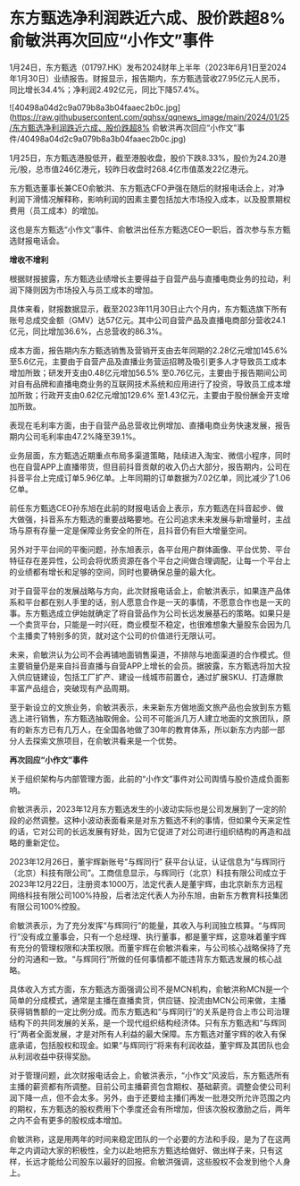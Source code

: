 # 东方甄选净利润跌近六成、股价跌超8% 俞敏洪再次回应“小作文”事件

1月24日，东方甄选（01797.HK）发布2024财年上半年（2023年6月1日至2024年1月30日）业绩报告。财报显示，报告期内，东方甄选营收27.95亿元人民币，同比增长34.4%；净利润2.492亿元，同比下降57.4%。

![40498a04d2c9a079b8a3b04faaec2b0c.jpg](https://raw.githubusercontent.com/qqhsx/qqnews_image/main/2024/01/25/东方甄选净利润跌近六成、股价跌超8% 俞敏洪再次回应“小作文”事件/40498a04d2c9a079b8a3b04faaec2b0c.jpg)

1月25日，东方甄选港股低开，截至港股收盘，股价下跌8.33%，股价为24.20港元/股，总市值246亿港元，较昨日收盘时268.4亿市值蒸发22亿港元。

东方甄选董事长兼CEO俞敏洪、东方甄选CFO尹强在随后的财报电话会上，对净利润下滑情况解释称，影响利润的因素主要包括加大市场投入成本，以及股票期权费用（员工成本）的增加。

这也是东方甄选“小作文”事件、俞敏洪出任东方甄选CEO一职后，首次参与东方甄选财报电话会。

**增收不增利**

根据财报披露，东方甄选业绩增长主要得益于自营产品与直播电商业务的拉动，利润下降则因为市场投入与员工成本的增加。

具体来看，财报数据显示，截至2023年11月30日止六个月内，东方甄选旗下所有账号总成交金额（GMV）达57亿元。其中公司自营产品及直播电商部分营收24.1亿元，同比增加36.6%，占总营收的86.3%。

成本方面，报告期内东方甄选销售及营销开支由去年同期的2.28亿元增加145.6%至5.6亿元，主要由于自营产品及直播业务营运招聘及吸引更多人才导致员工成本增加所致；研发开支由0.48亿元增加56.5%
至0.76亿元，主要由于报告期间公司对自有品牌和直播电商业务的互联网技术系统和应用进行了投资，导致员工成本增加所致；行政开支由0.62亿元增加129.6%
至1.43亿元，主要由于股份酬金开支增加所致。

表现在毛利率方面，由于自营产品总营收比例增加、直播电商业务快速发展，报告期内公司毛利率由47.2%降至39.1%。

业务层面，东方甄选近期重点布局多渠道策略，陆续进入淘宝、微信小程序，同时也在自营APP上直播带货，但目前抖音贡献的收入仍占大部分，报告期内，公司在抖音平台上完成订单5.96亿单。上年同期的订单数据为7.02亿单，同比减少了1.06亿单。

前任东方甄选CEO孙东旭在此前的财报电话会上表示，东方甄选在抖音起步、做大做强，抖音系东方甄选的重要战略要地。在公司追求未来发展与新增量时，主战场与原有存量一定是保障业务安全的所在，且抖音仍有巨大增量空间。

另外对于平台间的平衡问题，孙东旭表示，各平台用户群体画像、平台优势、平台特征存在差异性，公司会将优质资源在各个平台之间做合理调配，让每一个平台上的业绩都有增长和足够的空间，同时也要确保总量的最大化。

对于自营平台的发展战略与方向，此次财报电话会上，俞敏洪表示，如果连产品体系和平台都在别人手里的话，别人愿意合作是一天的事情，不愿意合作也是一天的事。东方甄选成立伊始就确定了将自营品作为公司长远发展基石的策略。如果只是一个卖货平台，只能是一时兴旺，商业模型不稳定，也很难想象大量股东会因为几个主播卖了特别多的货，就对这个公司的价值进行无限认可。

未来，俞敏洪认为公司不会再铺地面销售渠道，不排除与地面渠道的合作模式。但主要销量仍是来自抖音直播与自营APP上增长的会员。据披露，东方甄选将加大投入供应链建设，包括工厂扩产、建设一线城市前置仓，通过扩展SKU、打造爆款丰富产品组合，突破现有产品周期。

至于新设立的文旅业务，俞敏洪表示，未来新东方做地面文旅产品也会放到东方甄选上进行销售，东方甄选抽取佣金。公司不可能派几万人建立地面的文旅团队，原有的新东方已有几万人，在全国各地做了30年的教育体系，所以新东方内部一部分人去探索文旅项目，在俞敏洪看来是一个优势。

**再次回应“小作文”事件**

关于组织架构与内部管理方面，此前的“小作文”事件对公司舆情与股价造成负面影响。

俞敏洪表示，2023年12月东方甄选发生的小波动实际也是公司发展到了一定的阶段的必然调整。这种小波动表面看来是对东方甄选不利的事情，但如果今天来定性的话，它对公司的长远发展有好处，因为它促进了对公司进行组织结构的再造和战略的重新定位。

2023年12月26日，董宇辉新账号“与辉同行”
获平台认证，认证信息为“与辉同行（北京）科技有限公司”。工商信息显示，与辉同行（北京）科技有限公司成立于2023年12月22日，注册资本1000万，法定代表人是董宇辉，由北京新东方迅程网络科技有限公司100%持股，后者法定代表人为孙东旭，由新东方教育科技集团有限公司100%控股。

俞敏洪表示，为了充分发挥“与辉同行”的能量，其收入与利润独立核算。“与辉同行”没有成立董事会，只有一个总经理、执行董事，都是董宇辉，这意味着董宇辉有充分的管理权限和决策权限。而董宇辉在俞敏洪看来，与公司核心战略保持了充分的沟通和一致。“与辉同行”所做的任何事情都不能违背东方甄选发展的核心战略。

具体收入方式方面，东方甄选方面强调公司不是MCN机构，俞敏洪称MCN是一个简单的分成模式，通常是主播在直播卖货，供应链、投流由MCN公司来做，主播获得销售额的一定比例分成。而东方甄选和“与辉同行”的关系是符合上市公司治理结构下的共同发展的关系，是一个现代组织结构经济体。只有东方甄选和“与辉同行”两者全面发展，才是对所有人利益的最大保障。东方甄选对董宇辉的收入有保底承诺，包括股权和现金。如果“与辉同行”将来有利润收益，董宇辉及其团队也会从利润收益中获得奖励。

对于管理问题，此次财报电话会上，俞敏洪表示，“小作文”风波后，东方甄选所有主播的薪资都有所调整。目前公司主播薪资包含期权、基础薪资。调整会使公司利润下降一点，但不会太多。另外，由于还要给主播们再发一批港交所允许范围之内的期权，东方甄选的股权费用下个季度还会有所增加，但该次股权激励之后，两年之内不会有更多的股权成本增加。

俞敏洪称，这是用两年的时间来稳定团队的一个必要的方法和手段，是为了在这两年之内调动大家的积极性，全力以赴地把东方甄选给做好、做出样子来，只有这样，长远才能给公司股东以最好的回报。俞敏洪强调，这些股权不会发到他个人身上。


